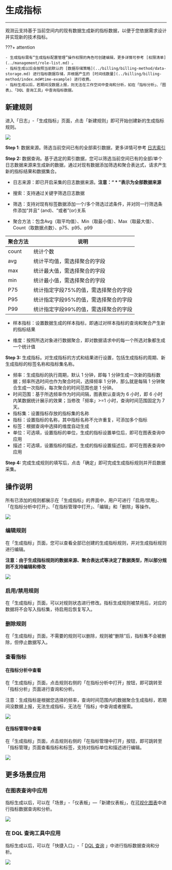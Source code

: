 # 生成指标
---

观测云支持基于当前空间内的现有数据生成新的指标数据，以便于您依据需求设计并实现新的技术指标。

???+ attention 

    - 生成指标需有“生成指标配置管理”操作权限的角色可创建编辑，更多详情可参考 [权限清单](../management/role-list.md) 。
    - 指标生成以后会按照当前默认的 [数据存储策略](../billing/billing-method/data-storage.md) 进行指标数据存储，并根据产生的 [时间线数量](../billing/billing-method/index.md#time-example) 进行收费。
    - 指标生成以后，若期间没数据上报，则无法在工作空间中查询和分析，如在「指标分析」、「图表」、「DQL 查询工具」中查询指标数据。	

## 新建规则

进入「日志」-「生成指标」页面，点击「新建规则」即可开始创建新的生成指标规则。

![](img/2.log_metrics_1.png)

**Step 1**: 数据来源。筛选当前空间已有的全部索引数据，更多详情可参考 [日志索引](multi-index.md)

**Step 2:** 数据查询。基于选定的索引数据，您可以筛选当前空间已有的全部/单个日志数据来源来生成新的数据，通过对现有数据添加筛选和聚合表达式，请求产生新的指标结果和数据集合。

- 日志来源：即已开启采集的日志数据来源。**注意：“ * ”表示为全部数据来源**

- 搜索：支持通过关键字筛选日志数据

- 筛选：支持对现有标签数据添加一个/多个筛选过滤条件，并对同一行筛选条件添加“并且“ (and)、“或者”(or)关系

- 聚合方法：包含Avg（取平均值）、Min（取最小值）、Max（取最大值）、Count（取数据点数）、p75、p95、p99

| 聚合方法 | 说明 |
| --- | --- |
| count | 统计个数 |
| avg | 统计平均值，需选择聚合的字段 |
| max | 统计最大值，需选择聚合的字段 |
| min | 统计最小值，需选择聚合的字段 |
| P75 | 统计指定字段75%的值，需选择聚合的字段 |
| P95 | 统计指定字段95%的值，需选择聚合的字段 |
| P99 | 统计指定字段99%的值，需选择聚合的字段 |

- 样本指标：设置数据生成的样本指标，即通过对样本指标的查询和聚合产生新的指标结果

- 维度：按照所选对象进行数据聚合，即对数据请求中的每一个所选对象都生成一个统计值

**Step 3:** 生成指标。对生成指标的方式和结果进行设置，包括生成指标的周期、新生成指标的标签名称和指标集名称。

- 频率：生成指标的执行周期，默认 1 分钟，即每 1 分钟生成一次新的指标数据；频率所选时间也作为聚合时间，选择频率 1 分钟，那么就是每隔 1 分钟聚合生成一次指标，每次聚合的时间范围也是 1 分钟。
- 时间范围：基于所选频率作为时间间隔，图表默认查询为 6 小时，即 6 小时内某数据统计展示的效果；当修改「频率」>=1 小时，查询时间范围固定为 7 天。
- 指标集：设置指标存放的指标集的名称
- 指标：设置指标的名称，其中指标名称不允许重复，可添加多个指标
- 标签：根据查询中选择的维度自动生成
- 单位：可选填，设置指标的单位，生成的指标设置单位后，即可在图表查询中应用
- 描述：可选填，设置指标的描述，生成的指标设置描述后，即可在图表查询中应用

**Step 4:** 完成生成规则的填写后，点击「确定」即可完成生成指标规则并开启数据采集。

## 操作说明

所有已添加的规则都展示在「生成指标」的界面中，用户可进行「启用/禁用」、「在指标分析中打开」、「在指标管理中打开」、「编辑」和「删除」等操作。

![](img/2.log_metrics_2.png)

### 编辑规则

在「生成指标」页面，您可以查看全部已创建的生成指标规则，并对生成指标规则进行编辑。

**注意：由于生成指标规则的数据来源、聚合表达式等决定了数据类型，所以部分规则不支持编辑和修改**

![](img/2.log_metrics_3.png)

### 启用/禁用规则

在「生成指标」页面，可以对规则状态进行修改。指标生成规则被禁用后，对应的数据将不会写入指标集，待启用后恢复写入。

### 删除规则

在「生成指标」页面，不需要的规则可以删除，规则被“删除”后，指标集不会被删除，但停止数据写入。

### 查看指标

#### 在指标分析中查看

在「生成指标」页面，点击规则右侧的「在指标分析中打开」按钮，即可跳转至「指标分析」页面进行查询和分析。

注意：生成指标是根据您选择的频率，查询时间范围内的数据聚合生成指标，若期间没数据上报，无法生成指标，无法在「指标」中查询或者搜索。

![](img/2.log_metrics_4.png)


#### 在指标管理中查看

在「生成指标」页面，点击规则右侧的「在指标管理中打开」按钮，即可跳转至「指标管理」页面查看指标和标签，支持对指标单位和描述进行编辑。

![](img/2.log_metrics_5.png)

## 更多场景应用

### 在图表查询中应用

指标生成以后，可以在「场景」-「仪表板」—「新建仪表板」，在[可视化图表](../scene/visual-chart/chart-query.md)中进行指标数据查询和分析。

![](img/2.log_metrics_7.png)

### 在 DQL 查询工具中应用

指标生成以后，可以在「快捷入口」-「 [DQL 查询](../dql/query.md) 」中进行指标数据查询和分析。

![](img/2.log_metrics_6.png)
